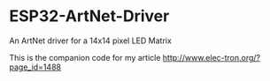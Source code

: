 # ESP32-ArtNet-Driver
An ArtNet driver for a 14x14 pixel LED Matrix

This is the companion code for my article 
http://www.elec-tron.org/?page_id=1488
